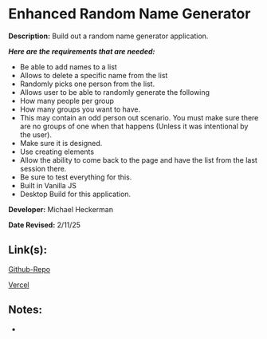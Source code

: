 # Enhanced Random Name Generator

**Description:** Build out a random name generator application.

***Here are the requirements that are needed:***
- Be able to add names to a list
- Allows to delete a specific name from the list
- Randomly picks one person from the list.
- Allows user to be able to randomly generate the following
- How many people per group
- How many groups you want to have.
- This may contain an odd person out scenario. You must make sure there are no groups of one when that happens 
    (Unless it was intentional by the user).
- Make sure it is designed.
- Use creating elements
- Allow the ability to come back to the page and have the list from the last session there.
- Be sure to test everything for this.
- Built in Vanilla JS
- Desktop Build for this application.



**Developer:** Michael Heckerman

**Date Revised:** 2/11/25


## Link(s):

[Github-Repo]()

[Vercel]()

## Notes:
- 
